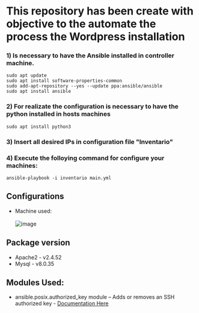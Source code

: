 # This repository has been create with objective to the automate the process the Wordpress installation

### 1) Is necessary to have the Ansible installed in controller machine.

````
sudo apt update
sudo apt install software-properties-common
sudo add-apt-repository --yes --update ppa:ansible/ansible
sudo apt install ansible
````

### 2) For realizate the configuration is necessary to have the python installed in hosts machines

````
sudo apt install python3
````

### 3) Insert all desired IPs in configuration file "Inventario"

### 4) Execute the folloying command for configure your machines:
````
ansible-playbook -i inventario main.yml
````

## Configurations
* Machine used: <br><br>
![image](https://github.com/pedrohfborges/ansible-wordpress/assets/111831621/e30e7c96-47ba-4a3e-9075-3ba6973b26e4)

## Package version
* Apache2 - v2.4.52
* Mysql - v8.0.35

## Modules Used:
* ansible.posix.authorized_key module – Adds or removes an SSH authorized key - <a href= "https://docs.ansible.com/ansible/latest/collections/ansible/posix/authorized_key_module.html"> Documentation Here </a>


